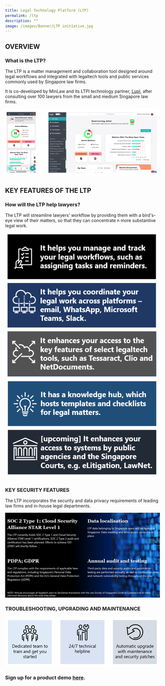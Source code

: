 ```yaml
---
title: Legal Technology Platform (LTP)
permalink: /ltp
description: ""
image: /images/Banner/LTP initiative.jpg
---
```

## OVERVIEW

### What is the LTP?

The LTP is a matter management and collaboration tool designed around legal workflows and integrated with legaltech tools and public services commonly used by Singapore law firms.

It is co-developed by MinLaw and its LTPI technology partner, [Lupl](https://lupl.com/), after consulting over 100 lawyers from the small and medium Singapore law firms.

![LTP dashboard](/images/LTP%20folder/2%20dashboard.png)

## KEY FEATURES OF THE LTP

### How will the LTP help lawyers?

The LTP will streamline lawyers' workflow by providing them with a bird's-eye view of their matters, so that they can concentrate n more substantive legal work.

![LTP key features](/images/LTP%20folder/3%20key%20features.png)

### KEY SECURITY FEATURES

The LTP incorporates the security and data privacy requirements of leading law firms and in-house legal departments.

![LTP key security features](/images/LTP%20folder/4%20key%20security%20features.png)

### TROUBLESHOOTING, UPGRADING AND MAINTENANCE

![LTP support](/images/LTP%20folder/5%20troubleshooting.png)

### Sign up for a product demo [here](https://lupl.com/singapore/).